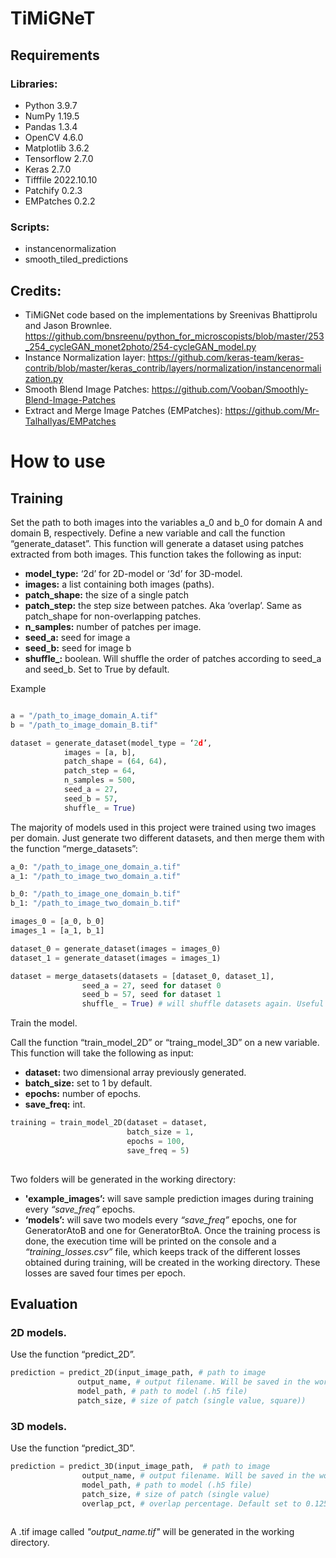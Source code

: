 # TiMiGNeT
## Requirements
### Libraries:
* Python 3.9.7
* NumPy 1.19.5
* Pandas 1.3.4
* OpenCV 4.6.0
* Matplotlib 3.6.2
* Tensorflow 2.7.0
* Keras 2.7.0
* Tifffile 2022.10.10
* Patchify 0.2.3
* EMPatches 0.2.2


### Scripts:
* instancenormalization
* smooth_tiled_predictions

## Credits:
* TiMiGNet code based on the implementations by Sreenivas Bhattiprolu and Jason Brownlee. https://github.com/bnsreenu/python_for_microscopists/blob/master/253_254_cycleGAN_monet2photo/254-cycleGAN_model.py
* Instance Normalization layer: https://github.com/keras-team/keras-contrib/blob/master/keras_contrib/layers/normalization/instancenormalization.py
* Smooth Blend Image Patches: https://github.com/Vooban/Smoothly-Blend-Image-Patches
* Extract and Merge Image Patches (EMPatches): https://github.com/Mr-TalhaIlyas/EMPatches

# How to use

## Training


Set the path to both images into the variables a_0 and b_0 for domain A and domain B, respectively. Define a new variable and call the function “generate_dataset”. This function will generate a dataset using patches extracted from both images. This function takes the following as input:
* **model_type:** ‘2d’ for 2D-model or ‘3d’ for 3D-model.
* **images:** a list containing both images (paths).
* **patch_shape:** the size of a single patch 
* **patch_step:** the step size between patches. Aka ‘overlap’. Same as patch_shape for non-overlapping patches.
* **n_samples:** number of patches per image.
* **seed_a:** seed for image a
* **seed_b:** seed for image b
* **shuffle_:** boolean. Will shuffle the order of patches according to seed_a and seed_b. Set to True by default. 

Example
```python

a = "/path_to_image_domain_A.tif"
b = "/path_to_image_domain_B.tif"

dataset = generate_dataset(model_type = ‘2d’,
			images = [a, b],
			patch_shape = (64, 64),
			patch_step = 64,
			n_samples = 500, 
			seed_a = 27,
			seed_b = 57,
			shuffle_ = True)
```

The majority of models used in this project were trained using two images per domain. Just generate two different datasets, and then merge them with the function “merge_datasets”:

```python
a_0: "/path_to_image_one_domain_a.tif"
a_1: "/path_to_image_two_domain_a.tif"

b_0: "/path_to_image_one_domain_b.tif"
b_1: "/path_to_image_two_domain_b.tif"

images_0 = [a_0, b_0]
images_1 = [a_1, b_1]

dataset_0 = generate_dataset(images = images_0)
dataset_1 = generate_dataset(images = images_1)

dataset = merge_datasets(datasets = [dataset_0, dataset_1],
				seed_a = 27, seed for dataset 0
				seed_b = 57, seed for dataset 1
				shuffle_ = True) # will shuffle datasets again. Useful if images are paired.
```


Train the model.

Call the function “train_model_2D” or “traing_model_3D” on a new variable. This function will take the following as input:
* **dataset:** two dimensional array previously generated.
* **batch_size:** set to 1 by default.
* **epochs:** number of epochs.
* **save_freq:** int.

```python
training = train_model_2D(dataset = dataset,
                          batch_size = 1,
                          epochs = 100,
                          save_freq = 5)
                        
```
Two folders will be generated in the working directory:
* **'example_images’:** will save sample prediction images during training every *“save_freq”* epochs. 
* **‘models’:** will save two models every *“save_freq”* epochs, one for GeneratorAtoB and one for GeneratorBtoA. 
Once the training process is done, the execution time will be printed on the console and a *“training_losses.csv”* file, which keeps track of the different losses obtained during training, will be created in the working directory. These losses are saved four times per epoch. 


## Evaluation

### 2D models. 

Use the function “predict_2D”.

```python
prediction = predict_2D(input_image_path, # path to image
			   output_name, # output filename. Will be saved in the working directory.
			   model_path, # path to model (.h5 file)
			   patch_size, # size of patch (single value, square))
```

### 3D models. 

Use the function “predict_3D”.

```python
prediction = predict_3D(input_image_path,  # path to image
			    output_name, # output filename. Will be saved in the working directory.
	 		    model_path, # path to model (.h5 file)
			    patch_size, # size of patch (single value)
			    overlap_pct, # overlap percentage. Default set to 0.125 for 8 pix overlap for patch size 64.)
          
 ```
A .tif image called *"output_name.tif"* will be generated in the working directory.

